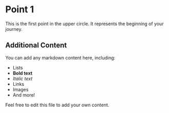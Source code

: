 # Point 1

This is the first point in the upper circle. It represents the beginning of your journey.

## Additional Content

You can add any markdown content here, including:
- Lists
- **Bold text**
- *Italic text*
- Links
- Images
- And more!

Feel free to edit this file to add your own content. 
